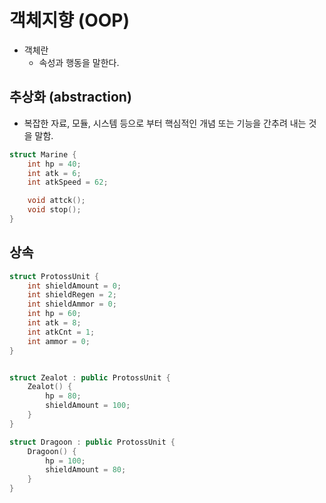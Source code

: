 # 객체지향 (OOP)

- 객체란
	- 속성과 행동을 말한다.


## 추상화 (abstraction)

- 복잡한 자료, 모듈, 시스템 등으로 부터 핵심적인 개념 또는 기능을 간추려 내는 것을 말함.

```c++
struct Marine {
	int hp = 40;
	int atk = 6;
	int atkSpeed = 62;

	void attck();
	void stop();
}
```


## 상속

```c++
struct ProtossUnit {
	int shieldAmount = 0;
	int shieldRegen = 2;
	int shieldAmmor = 0;
	int hp = 60;
	int atk = 8;
	int atkCnt = 1;
	int ammor = 0;
}


struct Zealot : public ProtossUnit {
	Zealot() {
		hp = 80;
		shieldAmount = 100;
	}
}

struct Dragoon : public ProtossUnit {
	Dragoon() {
		hp = 100;
		shieldAmount = 80;
	}
}


```
